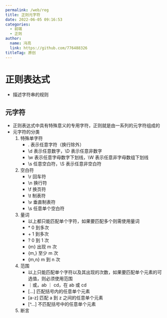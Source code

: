 ```yaml
---
permalink: /web/reg
title: 正则元字符
date: 2022-06-05 09:16:53
categories: 
  - 前端
  - 正则
author: 
  name: 冯亮
  link: https://github.com/776488326
titleTag: 原创
---
```


# 正则表达式

- 描述字符串的规则

## 元字符

- 正则表达式中具有特殊意义的专用字符，正则就是由一系列的元字符组成的
- 元字符的分类
  1. 特殊单字符
     - . 表示任意字符（换行除外）
     - \d 表示任意数字，\D 表示任意非数字
     - \w 表示任意字母数字下划线，\W 表示任意非字母数组下划线
     - \s 任意空白符，\S 表示任意非空白符
  2. 空白符
     - \r 回车符
     - \n 换行符
     - \f 换页符
     - \t 制表符
     - \v 垂直制表符
     - \s 任意单个空白符
  3. 量词
     - 以上都只能匹配单个字符，如果要匹配多个则需使用量词
     - \* 0 到多次
     - \+ 1 到多次
     - ? 0 到 1 次
     - {m} 出现 m 次
     - {m,} 至少 m 次
     - {m,n} m 到 n 次
  4. 范围
     - 以上只能匹配单个字符以及其出现的次数，如果要匹配单个元素的可选值，则必须使用范围
     - ｜或，ab ｜ cd，在 ab 或 cd
     - [...] 匹配括号内的任意单个元素
     - [a-z] 匹配 a 到 z 之间的任意单个元素
     - [^...] 不匹配括号中的任意单个元素
  5. 断言
